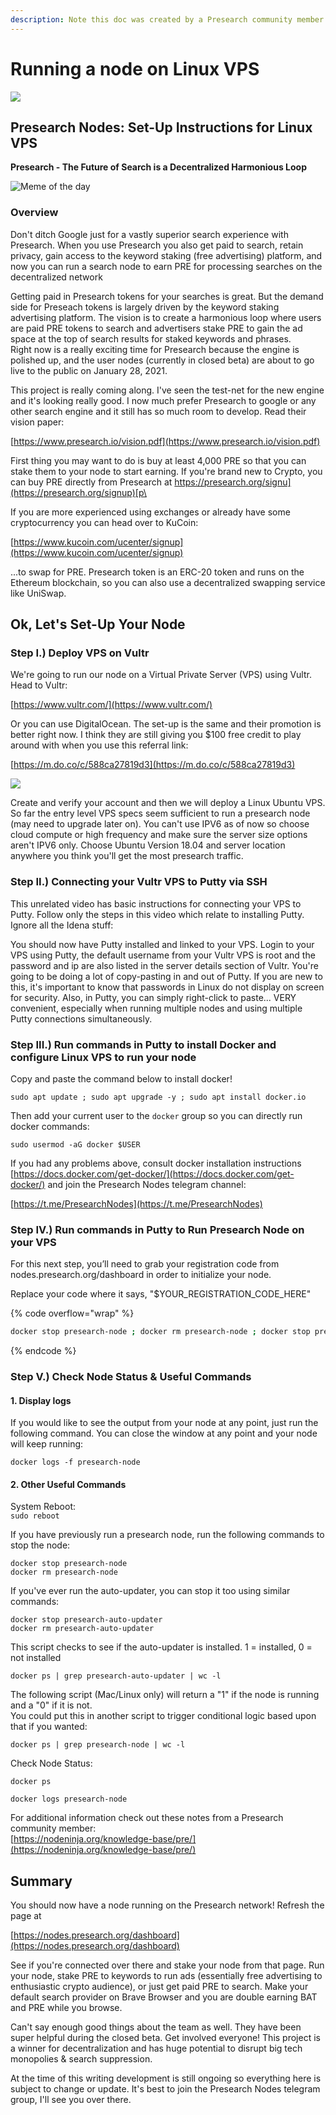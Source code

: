 ```yaml
---
description: Note this doc was created by a Presearch community member
---
```


# Running a node on Linux VPS



![](https://steemitimages.com/640x0/https://www.vultr.com/media/banners/banner\_800x418.png)

## Presearch Nodes: Set-Up Instructions for Linux VPS

**Presearch - The Future of Search is a Decentralized Harmonious Loop**

![Meme of the day](https://steemitimages.com/640x0/https://cdn.steemitimages.com/DQmVrE4986k8tSFi5bepeeXqSCcNHcLTtSxbtNeYzbEeXJK/presearch%20google%20sucks.jpg)

### Overview

Don't ditch Google just for a vastly superior search experience with Presearch. When you use Presearch you also get paid to search, retain privacy, gain access to the keyword staking (free advertising) platform, and now you can run a search node to earn PRE for processing searches on the decentralized network[\
](https://www.presearch.org/signup?rid=1990186)

Getting paid in Presearch tokens for your searches is great. But the demand side for Preseach tokens is largely driven by the keyword staking advertising platform. The vision is to create a harmonious loop where users are paid PRE tokens to search and advertisers stake PRE to gain the ad space at the top of search results for staked keywords and phrases.\
Right now is a really exciting time for Presearch because the engine is polished up, and the user nodes (currently in closed beta) are about to go live to the public on January 28, 2021.

This project is really coming along. I've seen the test-net for the new engine and it's looking really good. I now much prefer Presearch to google or any other search engine and it still has so much room to develop. Read their vision paper:

[https://www.presearch.io/vision.pdf](https://www.presearch.io/vision.pdf)

First thing you may want to do is buy at least 4,000 PRE so that you can stake them to your node to start earning. If you're brand new to Crypto, you can buy PRE directly from Presearch at [https://presearch.org/signu](https://presearch.org/signup)[p\
](https://www.presearch.org/signup?rid=1990186)

If you are more experienced using exchanges or already have some cryptocurrency you can head over to KuCoin:

[https://www.kucoin.com/ucenter/signup](https://www.kucoin.com/ucenter/signup)

...to swap for PRE. Presearch token is an ERC-20 token and runs on the Ethereum blockchain, so you can also use a decentralized swapping service like UniSwap.

## Ok, Let's Set-Up Your Node

### Step I.) Deploy VPS on Vultr

We're going to run our node on a Virtual Private Server (VPS) using Vultr. Head to Vultr:

[https://www.vultr.com/](https://www.vultr.com/)

Or you can use DigitalOcean. The set-up is the same and their promotion is better right now. I think they are still giving you $100 free credit to play around with when you use this referral link:

[https://m.do.co/c/588ca27819d3](https://m.do.co/c/588ca27819d3)

[![](https://steemitimages.com/640x0/https://www.vultr.com/media/banners/banner\_800x418.png)](https://www.vultr.com/?ref=8776245)

Create and verify your account and then we will deploy a Linux Ubuntu VPS. So far the entry level VPS specs seem sufficient to run a presearch node (may need to upgrade later on). You can't use IPV6 as of now so choose cloud compute or high frequency and make sure the server size options aren't IPV6 only. Choose Ubuntu Version 18.04 and server location anywhere you think you'll get the most presearch traffic.

### Step II.) Connecting your Vultr VPS to Putty via SSH

This unrelated video has basic instructions for connecting your VPS to Putty. Follow only the steps in this video which relate to installing Putty. Ignore all the Idena stuff:

You should now have Putty installed and linked to your VPS. Login to your VPS using Putty, the default username from your Vultr VPS is root and the password and ip are also listed in the server details section of Vultr. You're going to be doing a lot of copy-pasting in and out of Putty. If you are new to this, it's important to know that passwords in Linux do not display on screen for security. Also, in Putty, you can simply right-click to paste... VERY convenient, especially when running multiple nodes and using multiple Putty connections simultaneously.

### Step III.) Run commands in Putty to install Docker and configure Linux VPS to run your node

Copy and paste the command below to install docker!

```
sudo apt update ; sudo apt upgrade -y ; sudo apt install docker.io
```

Then add your current user to the `docker` group so you can directly run docker commands:

```
sudo usermod -aG docker $USER
```

If you had any problems above, consult docker installation instructions [https://docs.docker.com/get-docker/](https://docs.docker.com/get-docker/) and join the Presearch Nodes telegram channel:

[https://t.me/PresearchNodes](https://t.me/PresearchNodes)

### Step IV.) Run commands in Putty to Run Presearch Node on your VPS

For this next step, you’ll need to grab your registration code from nodes.presearch.org/dashboard in order to initialize your node.

Replace your code where it says, "$YOUR\_REGISTRATION\_CODE\_HERE"

{% code overflow="wrap" %}
```bash
docker stop presearch-node ; docker rm presearch-node ; docker stop presearch-auto-updater ; docker rm presearch-auto-updater ; docker run -d --name presearch-auto-updater --restart=unless-stopped -v /var/run/docker.sock:/var/run/docker.sock presearch/auto-updater --cleanup --interval 900 presearch-auto-updater presearch-node ; docker pull presearch/node ; docker run -dt --name presearch-node --restart=unless-stopped -v presearch-node-storage:/app/node -e REGISTRATION_CODE=$YOUR_REGISTRATION_CODE_HERE presearch/node ; docker logs -f presearch-node
```
{% endcode %}

### Step V.) Check Node Status & Useful Commands

#### 1. Display logs

If you would like to see the output from your node at any point, just run the following command. You can close the window at any point and your node will keep running:

`docker logs -f presearch-node`

#### 2. Other Useful Commands

System Reboot:\
`sudo reboot`

If you have previously run a presearch node, run the following commands to stop the node:

`docker stop presearch-node`\
`docker rm presearch-node`

If you've ever run the auto-updater, you can stop it too using similar commands:

`docker stop presearch-auto-updater`\
`docker rm presearch-auto-updater`

This script checks to see if the auto-updater is installed. 1 = installed, 0 = not installed

`docker ps | grep presearch-auto-updater | wc -l`

The following script (Mac/Linux only) will return a "1" if the node is running and a "0" if it is not.\
You could put this in another script to trigger conditional logic based upon that if you wanted:

`docker ps | grep presearch-node | wc -l`

Check Node Status:

`docker ps`

`docker logs presearch-node`

For additional information check out these notes from a Presearch community member:\
[https://nodeninja.org/knowledge-base/pre/](https://nodeninja.org/knowledge-base/pre/)

## Summary

You should now have a node running on the Presearch network! Refresh the page at

[https://nodes.presearch.org/dashboard](https://nodes.presearch.org/dashboard)

See if you're connected over there and stake your node from that page. Run your node, stake PRE to keywords to run ads (essentially free advertising to enthusiastic crypto audience), or just get paid PRE to search. Make your default search provider on Brave Browser and you are double earning BAT and PRE while you browse.

Can't say enough good things about the team as well. They have been super helpful during the closed beta. Get involved everyone! This project is a winner for decentralization and has huge potential to disrupt big tech monopolies & search suppression.

At the time of this writing development is still ongoing so everything here is subject to change or update. It's best to join the Presearch Nodes telegram group, I'll see you over there.
